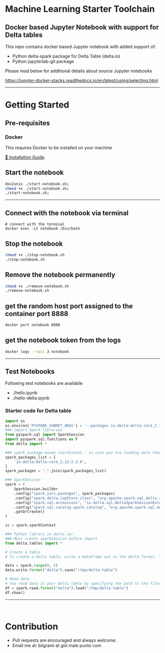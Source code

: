 # Machine Learning Starter Toolchain 
## Docker based Jupyter Notebook with support for Delta tables

This repo contains docker based Jupyter notebook with added support of:
- Python delta-spark package for Delta Table (delta.io)
- Python jupyterlab-git package 

Please read below for additional details about source Jupyter notebooks

https://jupyter-docker-stacks.readthedocs.io/en/latest/using/selecting.html

---

# Getting Started

## Pre-requisites
### Docker
This requires Docker to be installed on your machine 

[📖 Installation Guide](https://docs.docker.com/get-docker/#supported-platforms).


## Start the notebook
```bash
dos2unix ./start-notebook.sh;
chmod +x ./start-notebook.sh;
./start-notebook.sh;
```
---

## Connect with the notebook via terminal

```
# connect with the terminal
docker exec -it notebook /bin/bash
```

## Stop the notebook
```bash
chmod +x ./stop-notebook.sh
./stop-notebook.sh
```

## Remove the notebook permanently

```bash
chmod +x ./remove-notebook.sh
./remove-notebook.sh
```

## get the random host port assigned to the container port 8888
```bash
docker port notebook 8888
```
## get the notebook token from the logs
```bash
docker logs --tail 3 notebook
```

---

## Test Notebooks

Following test notebooks are available

- ./hello.ipynb
- ./hello-delta.ipynb

### Starter code for Delta table

```python
import os
os.environ['PYSPARK_SUBMIT_ARGS'] = '--packages io.delta:delta-core_2.12:2.2.0 --conf spark.sql.extensions=io.delta.sql.DeltaSparkSessionExtension --conf spark.sql.catalog.spark_catalog=org.apache.spark.sql.delta.catalog.DeltaCatalog pyspark-shell'
### import Spark libraries
from pyspark.sql import SparkSession
import pyspark.sql.functions as F
from delta import *

### spark package maven coordinates - in case you are loading more than just delta
spark_packages_list = [
    'io.delta:delta-core_2.12:2.2.0',
]
spark_packages = ",".join(spark_packages_list)

### SparkSession 
spark = (
    SparkSession.builder
    .config("spark.jars.packages", spark_packages)
    .config("spark.delta.logStore.class", "org.apache.spark.sql.delta.storage.S3SingleDriverLogStore")
    .config("spark.sql.extensions", "io.delta.sql.DeltaSparkSessionExtension")
    .config("spark.sql.catalog.spark_catalog", "org.apache.spark.sql.delta.catalog.DeltaCatalog") 
    .getOrCreate()
)

sc = spark.sparkContext

### Python library in delta jar. 
### Must create sparkSession before import
from delta.tables import *

# Create a table
# To create a Delta table, write a DataFrame out in the delta format. You can use existing Spark SQL code and change the format from parquet, csv, json, and so on, to delta.

data = spark.range(0, 5)
data.write.format("delta").save("/tmp/delta-table")

# Read data 
# You read data in your Delta table by specifying the path to the files "/tmp/delta-table":
df = spark.read.format("delta").load("/tmp/delta-table")
df.show()

```

---
<br>

# Contribution
- Pull requests are encouraged and always welcome.
- Email me at: bilgrami at giiii male punto com

